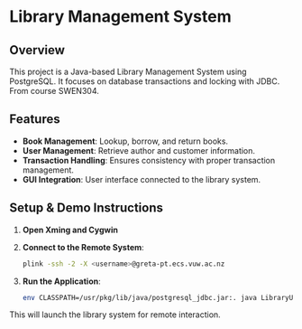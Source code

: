 # Library Management System

## Overview
This project is a Java-based Library Management System using PostgreSQL. It focuses on database transactions and locking with JDBC. From course SWEN304.

## Features
- **Book Management**: Lookup, borrow, and return books.
- **User Management**: Retrieve author and customer information.
- **Transaction Handling**: Ensures consistency with proper transaction management.
- **GUI Integration**: User interface connected to the library system.

## Setup & Demo Instructions

1. **Open Xming and Cygwin**

2. **Connect to the Remote System**:
    ```bash
    plink -ssh -2 -X <username>@greta-pt.ecs.vuw.ac.nz
    ```

3. **Run the Application**:
    ```bash
    env CLASSPATH=/usr/pkg/lib/java/postgresql_jdbc.jar:. java LibraryUI
    ```

This will launch the library system for remote interaction.
